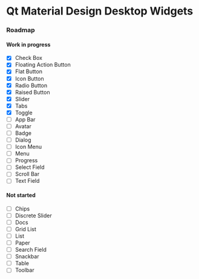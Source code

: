# Qt Material Design Desktop Widgets

### Roadmap

#### Work in progress

- [x] Check Box
- [x] Floating Action Button
- [x] Flat Button
- [x] Icon Button
- [x] Radio Button
- [x] Raised Button
- [x] Slider
- [x] Tabs
- [x] Toggle
- [ ] App Bar
- [ ] Avatar
- [ ] Badge
- [ ] Dialog
- [ ] Icon Menu
- [ ] Menu
- [ ] Progress
- [ ] Select Field
- [ ] Scroll Bar
- [ ] Text Field

#### Not started

- [ ] Chips
- [ ] Discrete Slider
- [ ] Docs
- [ ] Grid List
- [ ] List
- [ ] Paper
- [ ] Search Field
- [ ] Snackbar
- [ ] Table
- [ ] Toolbar
